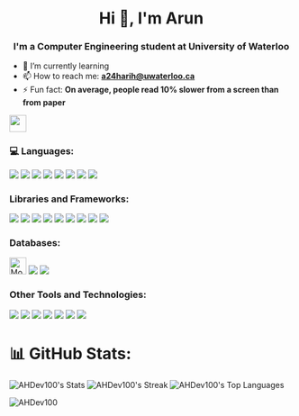 <h1 align="center">Hi 👋, I'm Arun</h1>
<h3 align="center">I'm a Computer Engineering student at University of Waterloo</h3>

- 🌱 I’m currently learning
- 📫 How to reach me: **a24harih@uwaterloo.ca**
- ⚡ Fun fact: **On average, people read 10% slower from a screen than from paper**

<a href="https://ca.linkedin.com/in/arun-hariharan-885593244" target="_blank"><img src="https://img.shields.io/badge/-LinkedIn-blue?style=flat-square&logo=Linkedin&logoColor=white" height="30"></a>

<h3 align="left">💻 Languages:</h3>
<p align="left"> 
  <img src="https://img.shields.io/badge/C++-00599C.svg?style=for-the-badge&logo=c%2B%2B&logoColor=white" />
  <img src="https://img.shields.io/badge/Java-ED8B00.svg?style=for-the-badge&logo=java&logoColor=white"/>
  <img src="https://img.shields.io/badge/Python-FFD43B?style=for-the-badge&logo=python&logoColor=blue"/>
  <img src="https://img.shields.io/badge/HTML5-E34F26?style=for-the-badge&logo=html5&logoColor=white"/>
  <img src="https://img.shields.io/badge/CSS3-1572B6?style=for-the-badge&logo=css3&logoColor=white" />
  <img src="https://img.shields.io/badge/JavaScript-F7DF1E.svg?style=for-the-badge&logo=javascript&logoColor=black"/>
  <img src="https://img.shields.io/badge/TypeScript-007ACC?style=for-the-badge&logo=typescript&logoColor=white"/>
  <img src="https://img.shields.io/badge/GraphQl-E10098?style=for-the-badge&logo=graphql&logoColor=white"/>
</p>

<h3 align="left">Libraries and Frameworks:</h3>
<p align="left"> 
  <img src="https://img.shields.io/badge/React-20232A?style=for-the-badge&logo=react&logoColor=61DAFB">
  <img src="https://img.shields.io/badge/Redux-593D88?style=for-the-badge&logo=redux&logoColor=white"/>
  <img src="https://img.shields.io/badge/next%20js-000000?style=for-the-badge&logo=nextdotjs&logoColor=white" />
  <img src="https://img.shields.io/badge/Node.js-43853D?style=for-the-badge&logo=node.js&logoColor=white">
  <img src="https://img.shields.io/badge/Express.js-000000?style=for-the-badge&logo=express&logoColor=white">
  <img src="https://img.shields.io/badge/Sequelize-52B0E7?style=for-the-badge&logo=Sequelize&logoColor=white" />
  <img src="https://img.shields.io/badge/Jest-C21325?style=for-the-badge&logo=jest&logoColor=white"/>
  <img src="https://img.shields.io/badge/jQuery-0769AD?style=for-the-badge&logo=jquery&logoColor=white" />
  <img src="https://img.shields.io/badge/Tailwind_CSS-38B2AC?style=for-the-badge&logo=tailwind-css&logoColor=white" />
</p>

<h3 align="left">Databases:</h3>
<p align="left"> 
  <img src="https://img.shields.io/badge/MongoDB-4EA94B?style=for-the-badge&logo=mongodb&logoColor=white" alt="MongoDB" height="30">
  <img src="https://img.shields.io/badge/PostgreSQL-316192?style=for-the-badge&logo=postgresql&logoColor=white" />
  <img src="https://img.shields.io/badge/redis-%23DD0031.svg?&style=for-the-badge&logo=redis&logoColor=white" />
</p>

<h3>Other Tools and Technologies:</h3>
<p>
  <img src="https://img.shields.io/badge/GIT-E44C30?style=for-the-badge&logo=git&logoColor=white" />
  <img src="https://img.shields.io/badge/Postman-FF6C37?style=for-the-badge&logo=Postman&logoColor=white" />
  <img src="https://img.shields.io/badge/Apollo%20GraphQL-311C87?&style=for-the-badge&logo=Apollo%20GraphQL&logoColor=white" />
  <img src="https://img.shields.io/badge/Jenkins-D24939?style=for-the-badge&logo=Jenkins&logoColor=white" />
  <img src="https://img.shields.io/badge/Docker-2CA5E0?style=for-the-badge&logo=docker&logoColor=white" />
  <img src="https://img.shields.io/badge/Jira-0052CC?style=for-the-badge&logo=Jira&logoColor=white" />
  <img src="https://img.shields.io/badge/Linux-FCC624?style=for-the-badge&logo=linux&logoColor=black" />
</p>

# 📊 GitHub Stats:
![AHDev100's Stats](https://github-readme-stats.vercel.app/api?username=AHDev100&theme=vue-dark&show_icons=true&hide_border=true&count_private=true)
![AHDev100's Streak](https://github-readme-streak-stats.herokuapp.com/?user=AHDev100&theme=vue-dark&hide_border=true)
![AHDev100's Top Languages](https://github-readme-stats.vercel.app/api/top-langs/?username=AHDev100&theme=vue-dark&show_icons=true&hide_border=true&layout=compact)

<p align="left"> <img src="https://komarev.com/ghpvc/?username=AHDev100&label=Profile%20views&color=0e75b6&style=flat" alt="AHDev100" /> </p>
